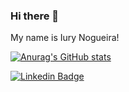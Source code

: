 ### Hi there 👋
 My name is Iury Nogueira!
 
 [![Anurag's GitHub stats](https://github-readme-stats.vercel.app/api?username=iurynogueira)](https://github.com/anuraghazra/github-readme-stats)
 
 [![Linkedin Badge](https://img.shields.io/badge/LinkedIn-0077B5?style=for-the-badge&logo=Linkedin&link=https://www.linkedin.com/in/iury-nogueira)](https://www.linkedin.com/in/iury-nogueira)
